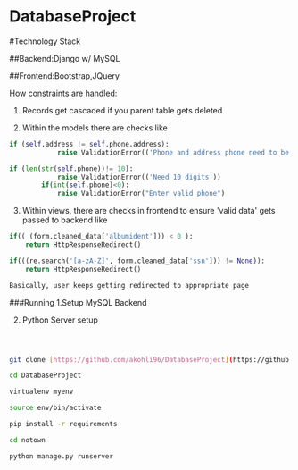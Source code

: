 # DatabaseProject


#Technology Stack

##Backend:Django w/ MySQL

##Frontend:Bootstrap,JQuery

How constraints are handled:

1. Records get cascaded if you parent table gets deleted

2. Within the models there are checks like
```python
if (self.address != self.phone.address):
            raise ValidationError(('Phone and address phone need to be the same.'))

if (len(str(self.phone))!= 10):
            raise ValidationError(('Need 10 digits'))
        if(int(self.phone)<0):
            raise ValidationError("Enter valid phone")
```

3. Within views, there are checks in frontend to ensure 'valid data' gets passed to backend like
```python
if(( (form.cleaned_data['albumident'])) < 0 ):
	return HttpResponseRedirect()

if(((re.search('[a-zA-Z]', form.cleaned_data['ssn'])) != None)):
	return HttpResponseRedirect()

Basically, user keeps getting redirected to appropriate page
```

###Running
1.Setup MySQL Backend

2. Python Server setup
```bash



git clone [https://github.com/akohli96/DatabaseProject](https://github.com/akohli96/DatabaseProject/)

cd DatabaseProject

virtualenv myenv

source env/bin/activate

pip install -r requirements

cd notown

python manage.py runserver
```


